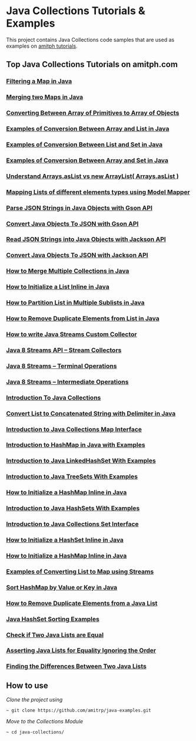 # Java Collections Tutorials & Examples
This project contains Java Collections code samples that are used as examples on [amitph tutorials](https://www.amitph.com/).


## Top Java Collections Tutorials on amitph.com

### [Filtering a Map in Java](https://www.amitph.com/java-filter-map-examples/)

### [Merging two Maps in Java](https://www.amitph.com/java-merge-maps/)

### [Converting Between Array of Primitives to Array of Objects](https://www.amitph.com/java-primitive-array-to-object-array/)

### [Examples of Conversion Between Array and List in Java](https://www.amitph.com/java-array-to-list-and-list-to-array/)

### [Examples of Conversion Between List and Set in Java](https://www.amitph.com/java-list-to-set-and-set-to-list/)

### [Examples of Conversion Between Array and Set in Java](https://www.amitph.com/java-array-to-set-and-set-to-array/)

### [Understand Arrays.asList vs new ArrayList( Arrays.asList )](https://www.amitph.com/java-arrays-as-list-vs-new-arraylist/ )

### [Mapping Lists of different elements types using Model Mapper](https://www.amitph.com/java-lists-modelmapper/)

### [Parse JSON Strings in Java Objects with Gson API](https://www.amitph.com/java-gson-json-to-object/)

### [Convert Java Objects To JSON with Gson API](https://www.amitph.com/java-gson-object-to-json/)

### [Read JSON Strings into Java Objects with Jackson API](https://www.amitph.com/java-jackson-json-to-object/)

### [Convert Java Objects To JSON with Jackson API](https://www.amitph.com/java-jackson-object-to-json/)

### [How to Merge Multiple Collections in Java](https://www.amitph.com/java-collections-merge/ )

### [How to Initialize a List Inline in Java](https://www.amitph.com/create-list-in-java/)

### [How to Partition List in Multiple Sublists in Java](https://www.amitph.com/java-partition-list/)

### [How to Remove Duplicate Elements from List in Java](https://www.amitph.com/java-list-remove-duplicates/)

### [How to write Java Streams Custom Collector](https://www.amitph.com/java-streams-custom-collector/)

### [Java 8 Streams API – Stream Collectors](https://www.amitph.com/java-8-stream-collectors/)

### [Java 8 Streams – Terminal Operations](https://www.amitph.com/java-8-streams-terminal-operations/ )

### [Java 8 Streams – Intermediate Operations](https://www.amitph.com/java-8-streams-intermediate-operations/)

### [Introduction To Java Collections](https://www.amitph.com/introduction-java-collections/)

### [Convert List to Concatenated String with Delimiter in Java](https://www.amitph.com/list-of-strings-to-concatenated-string/)

### [Introduction to Java Collections Map Interface](https://www.amitph.com/introduction-java-map/)

### [Introduction to HashMap in Java with Examples](https://www.amitph.com/introduction-java-hashmap/)

### [Introduction to Java LinkedHashSet With Examples](https://www.amitph.com/java-linkedhashset-introduction/ )

### [Introduction to Java TreeSets With Examples](https://www.amitph.com/introduction-java-treesets/)

### [How to Initialize a HashMap Inline in Java](https://www.amitph.com/create-hashmap-in-java/)

### [Introduction to Java HashSets With Examples](https://www.amitph.com/introduction-java-hashsets/)

### [Introduction to Java Collections Set Interface](https://www.amitph.com/introduction-java-set/)

### [How to Initialize a HashSet Inline in Java](https://www.amitph.com/create-hashset-in-java/)

### [How to Initialize a HashMap Inline in Java](https://www.amitph.com/create-hashmap-in-java/)

### [Examples of Converting List to Map using Streams](https://www.amitph.com/convert-list-to-map-using-streams/)

### [Sort HashMap by Value or Key in Java](https://www.amitph.com/java-hashmap-sort/)

### [How to Remove Duplicate Elements from a Java List](https://www.amitph.com/java-list-remove-duplicates/)

### [Java HashSet Sorting Examples](https://www.amitph.com/java-sort-hashset/)

### [Check if Two Java Lists are Equal](https://www.amitph.com/java-test-list-ordinality-equality/)

### [Asserting Java Lists for Equality Ignoring the Order](https://www.amitph.com/java-assert-lists-equals-ignore-order/)

### [Finding the Differences Between Two Java Lists](https://www.amitph.com/java-find-lists-difference/)

## How to use
*Clone the project using*
```
~ git clone https://github.com/amitrp/java-examples.git
```
*Move to the Collections Module*
```
~ cd java-collections/
```
